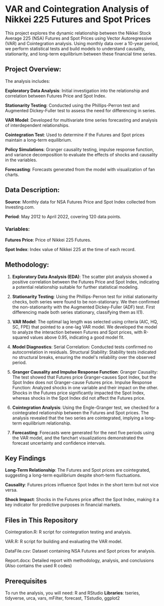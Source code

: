 # VAR and Cointegration Analysis of Nikkei 225 Futures and Spot Prices

This project explores the dynamic relationship between the Nikkei Stock Average 225 (NSA) Futures and Spot Prices using Vector Autoregressive (VAR) and Cointegration analysis. Using monthly data over a 10-year period, we perform statistical tests and build models to understand causality, stationarity, and long-term equilibrium between these financial time series.

## Project Overview:

The analysis includes:

__Exploratory Data Analysis__: Initial investigation into the relationship and correlation between Futures Price and Spot Index.

__Stationarity Testing__: Conducted using the Phillips-Perron test and Augmented Dickey-Fuller test to assess the need for differencing in series.

__VAR Model__: Developed for multivariate time series forecasting and analysis of interdependent relationships.

__Cointegration Test__: Used to determine if the Futures and Spot prices maintain a long-term equilibrium.

__Policy Simulations__: Granger causality testing, impulse response function, and variance decomposition to evaluate the effects of shocks and causality in the variables.

__Forecasting__: Forecasts generated from the model with visualization of fan charts.

## Data Description:
__Source__: Monthly data for NSA Futures Price and Spot Index collected from Investing.com.

__Period__: May 2012 to April 2022, covering 120 data points.

### Variables:
__Futures Price__: Price of Nikkei 225 Futures.

__Spot Index__: Index value of Nikkei 225 at the time of each record.

## Methodology:

1. __Exploratory Data Analysis (EDA)__:
The scatter plot analysis showed a positive correlation between the Futures Price and Spot Index, indicating a potential relationship suitable for further statistical modeling.

2. __Stationarity Testing__:
Using the Phillips-Perron test for initial stationarity checks, both series were found to be non-stationary. We then confirmed the non-stationarity with the Augmented Dickey-Fuller (ADF) test. First differencing made both series stationary, classifying them as I(1).

3. __VAR Model__:
The optimal lag length was selected using criteria (AIC, HQ, SC, FPE) that pointed to a one-lag VAR model. We developed the model to analyze the interaction between Futures and Spot prices, with R-squared values above 0.95, indicating a good model fit.

4. __Model Diagnostics__:
Serial Correlation: Conducted tests confirmed no autocorrelation in residuals.
Structural Stability: Stability tests indicated no structural breaks, ensuring the model's reliability over the observed period.

5. __Granger Causality and Impulse Response Function__:
Granger Causality: The test showed that Futures price Granger-causes Spot Index, but the Spot Index does not Granger-cause Futures price.
Impulse Response Function: Analyzed shocks in one variable and their impact on the other. Shocks in the Futures price significantly impacted the Spot Index, whereas shocks in the Spot Index did not affect the Futures price.

6. __Cointegration Analysis__:
Using the Engle-Granger test, we checked for a cointegrated relationship between the Futures and Spot prices. The analysis revealed that the two series are cointegrated, implying a long-term equilibrium relationship.

7. __Forecasting__:
Forecasts were generated for the next five periods using the VAR model, and the fanchart visualizations demonstrated the forecast uncertainty and confidence intervals.

## Key Findings
__Long-Term Relationship__: The Futures and Spot prices are cointegrated, suggesting a long-term equilibrium despite short-term fluctuations.

__Causality__: Futures prices influence Spot Index in the short term but not vice versa.

__Shock Impact__: Shocks in the Futures price affect the Spot Index, making it a key indicator for predictive purposes in financial markets.

## Files in This Repository

Cointegration.R: R script for cointegration testing and analysis.

VAR.R: R script for building and evaluating the VAR model.

DataFile.csv: Dataset containing NSA Futures and Spot prices for analysis.

Report.docx: Detailed report with methodology, analysis, and conclusions (Also contains the used R codes)

## Prerequisites
To run the analysis, you will need:
R and RStudio
__Libraries__: tseries, tidyverse, urca, vars, mFilter, forecast, TSstudio, ggplot2
